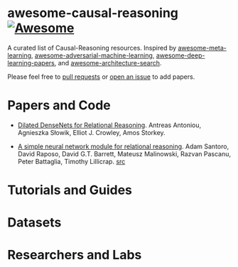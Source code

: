 # awesome-causal-reasoning [![Awesome](https://awesome.re/badge.svg)](https://awesome.re)

A curated list of Causal-Reasoning resources. Inspired by [awesome-meta-learning](https://github.com/dragen1860/awesome-meta-learning), [awesome-adversarial-machine-learning](https://github.com/yenchenlin/awesome-adversarial-machine-learning), [awesome-deep-learning-papers](https://github.com/terryum/awesome-deep-learning-papers), and [awesome-architecture-search](https://github.com/markdtw/awesome-architecture-search).

Please feel free to [pull requests](https://github.com/dragen1860/awesome-causal-reasoning/pulls) or [open an issue](https://github.com/dragen1860/awesome-causal-reasoning/issues) to add papers.


# Papers and Code

- [Dilated DenseNets for Relational Reasoning](https://arxiv.org/abs/1811.00410). Antreas Antoniou, Agnieszka Słowik, Elliot J. Crowley, Amos Storkey.

- [A simple neural network module for relational reasoning](https://arxiv.org/abs/1706.01427). Adam Santoro, David Raposo, David G.T. Barrett, Mateusz Malinowski, Razvan Pascanu, Peter Battaglia, Timothy Lillicrap. 
[src](https://github.com/kimhc6028/relational-networks)

# Tutorials and Guides


# Datasets

# Researchers and Labs



 
